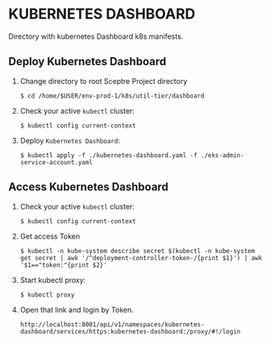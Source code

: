 # KUBERNETES DASHBOARD

Directory with kubernetes Dashboard k8s manifests.

## Deploy Kubernetes Dashboard

1. Change directory to root Sceptre Project directory

    ```$ cd /home/$USER/env-prod-1/k8s/util-tier/dashboard```

2. Check your active `kubectl` cluster:

    ```$ kubectl config current-context```

3. Deploy `Kubernetes Dashboard`:

    ```$ kubectl apply -f ./kubernetes-dashboard.yaml -f ./eks-admin-service-account.yaml```

## Access Kubernetes Dashboard

1. Check your active `kubectl` cluster:

    ```$ kubectl config current-context```

2. Get access Token

    ```$ kubectl -n kube-system describe secret $(kubectl -n kube-system get secret | awk '/^deployment-controller-token-/{print $1}') | awk '$1=="token:"{print $2}'```

3. Start kubectl proxy:

    ```$ kubectl proxy```

4. Open that link and login by Token.

    ```http://localhost:8001/api/v1/namespaces/kubernetes-dashboard/services/https:kubernetes-dashboard:/proxy/#!/login```